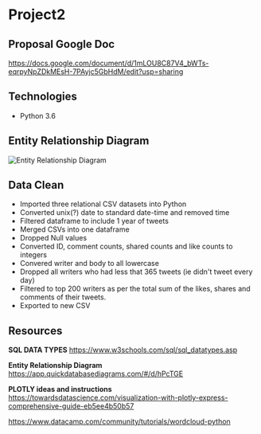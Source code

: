 # Project2

## Proposal Google Doc
https://docs.google.com/document/d/1mLOU8C87V4_bWTs-eqrpyNpZDkMEsH-7PAyjc5GbHdM/edit?usp=sharing

## Technologies
* Python 3.6


## Entity Relationship Diagram
![Entity Relationship Diagram](https://github.com/jMacProd/javascript-challenge/blob/main/Process%20Maps/UFO_Dynamic_Table_Webpage_Part1.png)


## Data Clean
* Imported three relational CSV datasets into Python
* Converted unix(?) date to standard date-time and removed time
* Filtered dataframe to include 1 year of tweets
* Merged CSVs into one dataframe
* Dropped Null values
* Converted ID, comment counts, shared counts and like counts to integers
* Convered writer and body to all lowercase
* Dropped all writers who had less that 365 tweets (ie didn't tweet every day)
* Filtered to top 200 writers as per the total sum of the likes, shares and comments of their tweets. 
* Exported to new CSV




## Resources
**SQL DATA TYPES**
https://www.w3schools.com/sql/sql_datatypes.asp

**Entity Relationship Diagram**
https://app.quickdatabasediagrams.com/#/d/hPcTGE

**PLOTLY ideas and instructions**
https://towardsdatascience.com/visualization-with-plotly-express-comprehensive-guide-eb5ee4b50b57

https://www.datacamp.com/community/tutorials/wordcloud-python
